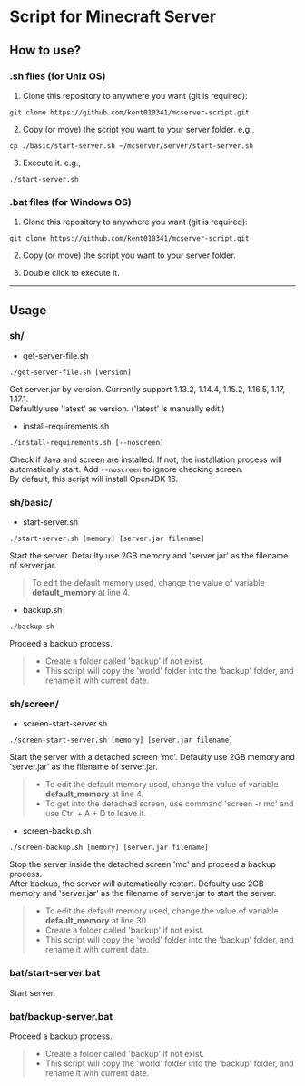 # Script for Minecraft Server

## How to use?
### .sh files (for Unix OS)
1. Clone this repository to anywhere you want (git is required):  
```
git clone https://github.com/kent010341/mcserver-script.git
```

2. Copy (or move) the script you want to your server folder. e.g.,  
```
cp ./basic/start-server.sh ~/mcserver/server/start-server.sh
```

3. Execute it. e.g.,
```
./start-server.sh
```

### .bat files (for Windows OS)
1. Clone this repository to anywhere you want (git is required):  
```
git clone https://github.com/kent010341/mcserver-script.git
```

2. Copy (or move) the script you want to your server folder.

3. Double click to execute it.

---

## Usage
### sh/
* get-server-file.sh
```
./get-server-file.sh [version]
```
Get server.jar by version. Currently support 1.13.2, 1.14.4, 1.15.2, 1.16.5, 1.17, 1.17.1.  
Defaultly use 'latest' as version. ('latest' is manually edit.)

* install-requirements.sh
```
./install-requirements.sh [--noscreen]
```
Check if Java and screen are installed. If not, the installation process will automatically start. Add `--noscreen` to ignore checking screen.  
By default, this script will install OpenJDK 16.

### sh/basic/
* start-server.sh
```
./start-server.sh [memory] [server.jar filename]
```  
Start the server. Defaulty use 2GB memory and 'server.jar' as the filename of server.jar.  
> To edit the default memory used, change the value of variable **default_memory** at line 4.

* backup.sh
```
./backup.sh
```  
Proceed a backup process.  
> * Create a folder called 'backup' if not exist.  
> * This script will copy the 'world' folder into the 'backup' folder, and rename it with current date.  

### sh/screen/
* screen-start-server.sh
```
./screen-start-server.sh [memory] [server.jar filename]
```
Start the server with a detached screen 'mc'. Defaulty use 2GB memory and 'server.jar' as the filename of server.jar.  
> * To edit the default memory used, change the value of variable **default_memory** at line 4.  
> * To get into the detached screen, use command 'screen -r mc' and use Ctrl + A + D to leave it.

* screen-backup.sh
```
./screen-backup.sh [memory] [server.jar filename]
```
Stop the server inside the detached screen 'mc' and proceed a backup process.   
After backup, the server will automatically restart. Defaulty use 2GB memory and 'server.jar' as the filename of server.jar to start the server. 
> * To edit the default memory used, change the value of variable **default_memory** at line 30.  
> * Create a folder called 'backup' if not exist.  
> * This script will copy the 'world' folder into the 'backup' folder, and rename it with current date.  

### bat/start-server.bat
Start server.

### bat/backup-server.bat
Proceed a backup process.  
> * Create a folder called 'backup' if not exist.  
> * This script will copy the 'world' folder into the 'backup' folder, and rename it with current date. 
